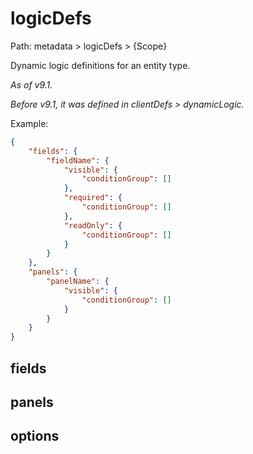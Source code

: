 # logicDefs

Path: metadata > logicDefs > {Scope}

Dynamic logic definitions for an entity type.

*As of v9.1.*

*Before v9.1, it was defined in clientDefs > dynamicLogic.*

Example:

```json
{
    "fields": {
        "fieldName": {
            "visible": {
                "conditionGroup": []
            },
            "required": {
                "conditionGroup": []
            },
            "readOnly": {
                "conditionGroup": []
            }
        }
    },
    "panels": {
        "panelName": {
            "visible": {
                "conditionGroup": []
            }
        }
    }
}
```

## fields

## panels

## options
